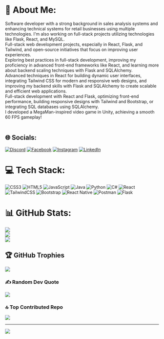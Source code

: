 # 💫 About Me:
Software developer with a strong background in sales analysis systems and enhancing technical systems for retail businesses using multiple technologies. I'm also working on full-stack projects utilizing technologies like Flask, React, and MySQL.<br>Full-stack web development projects, especially in React, Flask, and Tailwind, and open-source initiatives that focus on improving user experiences.<br>Exploring best practices in full-stack development, improving my proficiency in advanced front-end frameworks like React, and learning more about backend scaling techniques with Flask and SQLAlchemy.<br>Advanced techniques in React for building dynamic user interfaces, integrating Tailwind CSS for modern and responsive web designs, and improving my backend skills with Flask and SQLAlchemy to create scalable and efficient web applications.<br>Full-stack development with React and Flask, optimizing front-end performance, building responsive designs with Tailwind and Bootstrap, or integrating SQL databases using SQLAlchemy.<br>I developed a MegaMan-inspired video game in Unity, achieving a smooth 60 FPS gameplay!<br><br>


## 🌐 Socials:
[![Discord](https://img.shields.io/badge/Discord-%237289DA.svg?logo=discord&logoColor=white)](https://discord.gg/9Pcsb4V6) [![Facebook](https://img.shields.io/badge/Facebook-%231877F2.svg?logo=Facebook&logoColor=white)](https://www.facebook.com/dbayona2?locale=es_LA) [![Instagram](https://img.shields.io/badge/Instagram-%23E4405F.svg?logo=Instagram&logoColor=white)](https://www.instagram.com/daniel_humbertob/) [![LinkedIn](https://img.shields.io/badge/LinkedIn-%230077B5.svg?logo=linkedin&logoColor=white)](https://www.linkedin.com/in/danielhbayona/) 

# 💻 Tech Stack:
![CSS3](https://img.shields.io/badge/css3-%231572B6.svg?style=for-the-badge&logo=css3&logoColor=white) ![HTML5](https://img.shields.io/badge/html5-%23E34F26.svg?style=for-the-badge&logo=html5&logoColor=white) ![JavaScript](https://img.shields.io/badge/javascript-%23323330.svg?style=for-the-badge&logo=javascript&logoColor=%23F7DF1E) ![Java](https://img.shields.io/badge/java-%23ED8B00.svg?style=for-the-badge&logo=openjdk&logoColor=white) ![Python](https://img.shields.io/badge/python-3670A0?style=for-the-badge&logo=python&logoColor=ffdd54) ![C#](https://img.shields.io/badge/c%23-%23239120.svg?style=for-the-badge&logo=csharp&logoColor=white) ![React](https://img.shields.io/badge/react-%2320232a.svg?style=for-the-badge&logo=react&logoColor=%2361DAFB) ![TailwindCSS](https://img.shields.io/badge/tailwindcss-%2338B2AC.svg?style=for-the-badge&logo=tailwind-css&logoColor=white) ![Bootstrap](https://img.shields.io/badge/bootstrap-%238511FA.svg?style=for-the-badge&logo=bootstrap&logoColor=white) ![React Native](https://img.shields.io/badge/react_native-%2320232a.svg?style=for-the-badge&logo=react&logoColor=%2361DAFB) ![Postman](https://img.shields.io/badge/Postman-FF6C37?style=for-the-badge&logo=postman&logoColor=white) ![Flask](https://img.shields.io/badge/flask-%23000.svg?style=for-the-badge&logo=flask&logoColor=white)
# 📊 GitHub Stats:
![](https://github-readme-stats.vercel.app/api?username=Bayunas&theme=merko&hide_border=false&include_all_commits=false&count_private=false)<br/>
![](https://github-readme-streak-stats.herokuapp.com/?user=Bayunas&theme=merko&hide_border=false)<br/>
![](https://github-readme-stats.vercel.app/api/top-langs/?username=Bayunas&theme=merko&hide_border=false&include_all_commits=false&count_private=false&layout=compact)

## 🏆 GitHub Trophies
![](https://github-profile-trophy.vercel.app/?username=Bayunas&theme=radical&no-frame=false&no-bg=false&margin-w=4)

### ✍️ Random Dev Quote
![](https://quotes-github-readme.vercel.app/api?type=horizontal&theme=radical)

### 🔝 Top Contributed Repo
![](https://github-contributor-stats.vercel.app/api?username=Bayunas&limit=5&theme=dark&combine_all_yearly_contributions=true)

---
[![](https://visitcount.itsvg.in/api?id=Bayunas&icon=2&color=0)](https://visitcount.itsvg.in)

<!-- Proudly created with GPRM ( https://gprm.itsvg.in ) -->
